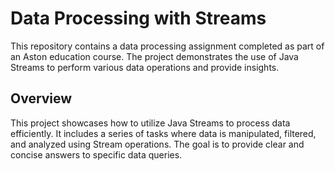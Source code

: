 # Data Processing with Streams

This repository contains a data processing assignment completed as part of an Aston education course. The project demonstrates the use of Java Streams to perform various data operations and provide insights.

## Overview

This project showcases how to utilize Java Streams to process data efficiently. It includes a series of tasks where data is manipulated, filtered, and analyzed using Stream operations. The goal is to provide clear and concise answers to specific data queries.
